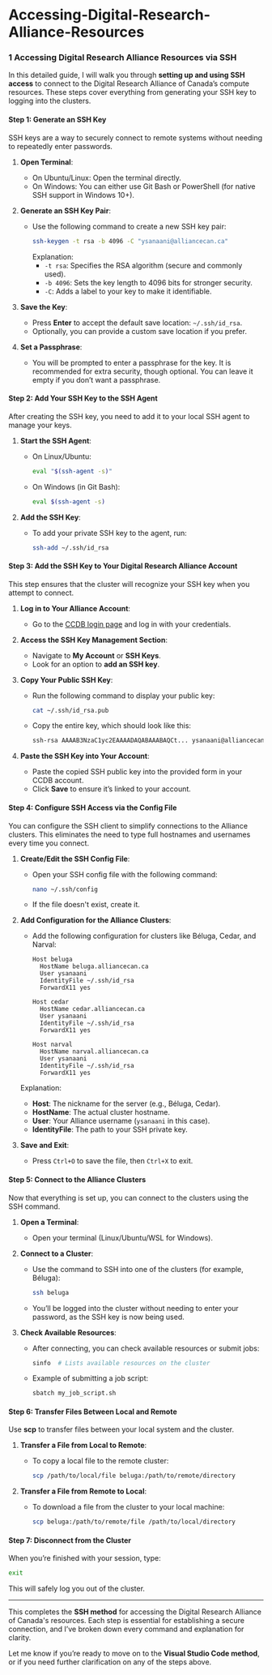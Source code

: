 # Accessing-Digital-Research-Alliance-Resources


### **1 Accessing Digital Research Alliance Resources via SSH**

In this detailed guide, I will walk you through **setting up and using SSH access** to connect to the Digital Research Alliance of Canada’s compute resources. These steps cover everything from generating your SSH key to logging into the clusters. 

#### **Step 1: Generate an SSH Key**
SSH keys are a way to securely connect to remote systems without needing to repeatedly enter passwords.

1. **Open Terminal**:
   - On Ubuntu/Linux: Open the terminal directly.
   - On Windows: You can either use Git Bash or PowerShell (for native SSH support in Windows 10+).
   
2. **Generate an SSH Key Pair**:
   - Use the following command to create a new SSH key pair:
     ```bash
     ssh-keygen -t rsa -b 4096 -C "ysanaani@alliancecan.ca"
     ```
     Explanation:
     - `-t rsa`: Specifies the RSA algorithm (secure and commonly used).
     - `-b 4096`: Sets the key length to 4096 bits for stronger security.
     - `-C`: Adds a label to your key to make it identifiable.

3. **Save the Key**:
   - Press **Enter** to accept the default save location: `~/.ssh/id_rsa`.
   - Optionally, you can provide a custom save location if you prefer.

4. **Set a Passphrase**:
   - You will be prompted to enter a passphrase for the key. It is recommended for extra security, though optional. You can leave it empty if you don’t want a passphrase.

#### **Step 2: Add Your SSH Key to the SSH Agent**
After creating the SSH key, you need to add it to your local SSH agent to manage your keys.

1. **Start the SSH Agent**:
   - On Linux/Ubuntu:
     ```bash
     eval "$(ssh-agent -s)"
     ```
   - On Windows (in Git Bash):
     ```bash
     eval $(ssh-agent -s)
     ```

2. **Add the SSH Key**:
   - To add your private SSH key to the agent, run:
     ```bash
     ssh-add ~/.ssh/id_rsa
     ```

#### **Step 3: Add the SSH Key to Your Digital Research Alliance Account**
This step ensures that the cluster will recognize your SSH key when you attempt to connect.

1. **Log in to Your Alliance Account**:
   - Go to the [CCDB login page](https://ccdb.computecanada.ca) and log in with your credentials.

2. **Access the SSH Key Management Section**:
   - Navigate to **My Account** or **SSH Keys**.
   - Look for an option to **add an SSH key**.

3. **Copy Your Public SSH Key**:
   - Run the following command to display your public key:
     ```bash
     cat ~/.ssh/id_rsa.pub
     ```
   - Copy the entire key, which should look like this:
     ```bash
     ssh-rsa AAAAB3NzaC1yc2EAAAADAQABAAABAQCt... ysanaani@alliancecan.ca
     ```

4. **Paste the SSH Key into Your Account**:
   - Paste the copied SSH public key into the provided form in your CCDB account.
   - Click **Save** to ensure it’s linked to your account.

#### **Step 4: Configure SSH Access via the Config File**
You can configure the SSH client to simplify connections to the Alliance clusters. This eliminates the need to type full hostnames and usernames every time you connect.

1. **Create/Edit the SSH Config File**:
   - Open your SSH config file with the following command:
     ```bash
     nano ~/.ssh/config
     ```
   - If the file doesn't exist, create it.

2. **Add Configuration for the Alliance Clusters**:
   - Add the following configuration for clusters like Béluga, Cedar, and Narval:
     ```
     Host beluga
       HostName beluga.alliancecan.ca
       User ysanaani
       IdentityFile ~/.ssh/id_rsa
       ForwardX11 yes

     Host cedar
       HostName cedar.alliancecan.ca
       User ysanaani
       IdentityFile ~/.ssh/id_rsa
       ForwardX11 yes

     Host narval
       HostName narval.alliancecan.ca
       User ysanaani
       IdentityFile ~/.ssh/id_rsa
       ForwardX11 yes
     ```
   Explanation:
   - **Host**: The nickname for the server (e.g., Béluga, Cedar).
   - **HostName**: The actual cluster hostname.
   - **User**: Your Alliance username (`ysanaani` in this case).
   - **IdentityFile**: The path to your SSH private key.

3. **Save and Exit**:
   - Press `Ctrl+O` to save the file, then `Ctrl+X` to exit.

#### **Step 5: Connect to the Alliance Clusters**
Now that everything is set up, you can connect to the clusters using the SSH command.

1. **Open a Terminal**:
   - Open your terminal (Linux/Ubuntu/WSL for Windows).

2. **Connect to a Cluster**:
   - Use the command to SSH into one of the clusters (for example, Béluga):
     ```bash
     ssh beluga
     ```
   - You’ll be logged into the cluster without needing to enter your password, as the SSH key is now being used.

3. **Check Available Resources**:
   - After connecting, you can check available resources or submit jobs:
     ```bash
     sinfo  # Lists available resources on the cluster
     ```
   - Example of submitting a job script:
     ```bash
     sbatch my_job_script.sh
     ```

#### **Step 6: Transfer Files Between Local and Remote**
Use **scp** to transfer files between your local system and the cluster.

1. **Transfer a File from Local to Remote**:
   - To copy a local file to the remote cluster:
     ```bash
     scp /path/to/local/file beluga:/path/to/remote/directory
     ```

2. **Transfer a File from Remote to Local**:
   - To download a file from the cluster to your local machine:
     ```bash
     scp beluga:/path/to/remote/file /path/to/local/directory
     ```

#### **Step 7: Disconnect from the Cluster**
When you’re finished with your session, type:
```bash
exit
```
This will safely log you out of the cluster.

---

This completes the **SSH method** for accessing the Digital Research Alliance of Canada's resources. Each step is essential for establishing a secure connection, and I’ve broken down every command and explanation for clarity.

Let me know if you’re ready to move on to the **Visual Studio Code method**, or if you need further clarification on any of the steps above.
